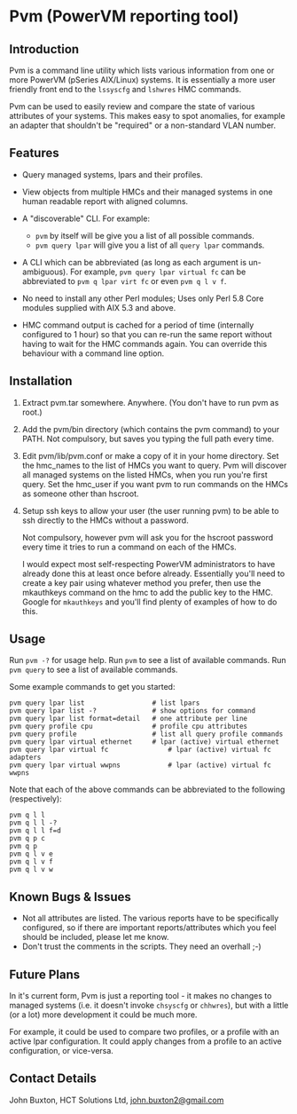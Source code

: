# Pvm (PowerVM reporting tool)

## Introduction

Pvm is a command line utility which lists various information from one or
more PowerVM (pSeries AIX/Linux) systems.  It is essentially a more user
friendly front end to the `lssyscfg` and `lshwres` HMC commands.

Pvm can be used to easily review and compare the state of various
attributes of your systems.  This makes easy to spot anomalies, for
example an adapter that shouldn't be "required" or a non-standard VLAN number.


## Features

- Query managed systems, lpars and their profiles.

- View objects from multiple HMCs and their managed systems in one human
  readable report with aligned columns.

- A "discoverable" CLI.  For example:
  - `pvm` by itself will be give you a list of all possible commands. 
  - `pvm query lpar` will give you a list of all `query lpar` commands.

- A CLI which can be abbreviated (as long as each argument is un-ambiguous).
  For example, `pvm query lpar virtual fc` can be
  abbreviated to `pvm q lpar virt fc` or even `pvm q l v f`.

- No need to install any other Perl modules; Uses only Perl 5.8 Core
  modules supplied with AIX 5.3 and above.

- HMC command output is cached for a period of time (internally configured
  to 1 hour) so that you can re-run the same report without having to
  wait for the HMC commands again. You can override this behaviour with
  a command line option.

## Installation

1. Extract pvm.tar somewhere.
   Anywhere. (You don't have to run pvm as root.)

2. Add the pvm/bin directory (which contains the pvm command) to your PATH.
   Not compulsory, but saves you typing the full path every time.

3. Edit pvm/lib/pvm.conf or make a copy of it in your home directory.
   Set the hmc_names to the list of HMCs you want to query.
   Pvm will discover all managed systems on the listed HMCs, when you
   run you're first query.
   Set the hmc_user if you want pvm to run commands on the HMCs as someone
   other than hscroot.

4. Setup ssh keys to allow your user (the user running pvm) to be
   able to ssh directly to the HMCs without a password.

   Not compulsory, however pvm will ask you for the hscroot password every
   time it tries to run a command on each of the HMCs.

   I would expect most self-respecting PowerVM administrators to have already
   done this at least once before already. Essentially you'll need to create
   a key pair using whatever method you prefer, then use the
   mkauthkeys command on the hmc to add the public key to the HMC.
   Google for `mkauthkeys` and you'll find plenty of examples of how to do this.

## Usage

Run `pvm -?` for usage help.
Run `pvm` to see a list of available commands.
Run `pvm query` to see a list of available commands.

Some example commands to get you started:

    pvm query lpar list                 # list lpars
    pvm query lpar list -?              # show options for command 
    pvm query lpar list format=detail   # one attribute per line
    pvm query profile cpu               # profile cpu attributes
    pvm query profile                   # list all query profile commands
    pvm query lpar virtual ethernet     # lpar (active) virtual ethernet
    pvm query lpar virtual fc               # lpar (active) virtual fc adapters
    pvm query lpar virtual wwpns            # lpar (active) virtual fc wwpns

Note that each of the above commands can be abbreviated to the
following (respectively):

    pvm q l l                 
    pvm q l l -?
    pvm q l l f=d
    pvm q p c  
    pvm q p
    pvm q l v e 
    pvm q l v f 
    pvm q l v w 

## Known Bugs & Issues

- Not all attributes are listed. The various reports have to be specifically
  configured, so if there are important reports/attributes which you
  feel should be included, please let me know.
- Don't trust the comments in the scripts. They need an overhall ;-)

## Future Plans

In it's current form, Pvm is just a reporting tool - it makes no changes
to managed systems (i.e. it doesn't invoke `chsyscfg` or `chhwres`), but
with a little (or a lot) more development it could be much more.

For example, it could be used to compare two profiles, or a profile
with an active lpar configuration. It could apply changes from a profile
to an active configuration, or vice-versa.


## Contact Details

John Buxton,
HCT Solutions Ltd,
john.buxton2@gmail.com
